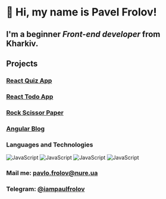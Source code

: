 # 👋 Hi, my name is **Pavel Frolov**!
## I'm a beginner *Front-end developer* from Kharkiv.

## Projects
### [React Quiz App](https://react-quiz-murex.vercel.app)
### [React Todo App](https://github.com/iampaulfrolov/react-todo-app)
### [Rock Scissor Paper](https://rock-scissors-paper.vercel.app)
### [Angular Blog](https://angular-blog-a0f3e.web.app)

### Languages and Technologies
![JavaScript](https://img.shields.io/badge/-HTML-090909?style=for-the-badge&logo=html5)
![JavaScript](https://img.shields.io/badge/-CSS-090909?style=for-the-badge&logo=css3)
![JavaScript](https://img.shields.io/badge/-JavaScript-090909?style=for-the-badge&logo=JavaScript)
![JavaScript](https://img.shields.io/badge/-ReactJs-090909?style=for-the-badge&logo=React)

### Mail me: pavlo.frolov@nure.ua
### Telegram: [@iampaulfrolov](https://t.me/iampaulfrolov)

